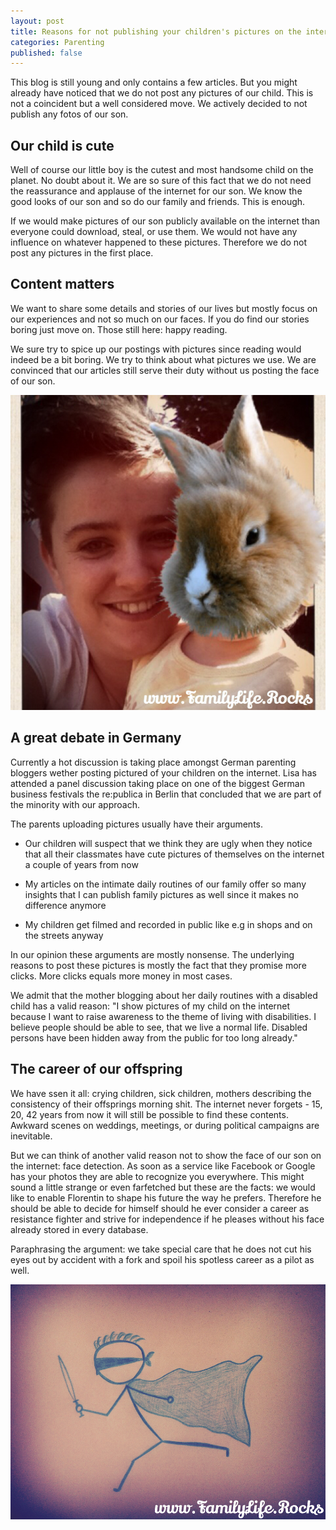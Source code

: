 ```yaml
---
layout: post
title: Reasons for not publishing your children's pictures on the internet
categories: Parenting
published: false
---
```


This blog is still young and only contains a few articles. But you might already have noticed that we do not post any pictures of our child. This is not a coincident but a well considered move. We actively decided to not publish any fotos of our son.


## Our child is cute

Well of course our little boy is the cutest and most handsome child on the planet. No doubt about it. We are so sure of this fact that we do not need the reassurance and applause of the internet for our son. We know the good looks of our son and so do our family and friends. This is enough.

If we would make pictures of our son publicly available on the internet than everyone could download, steal, or use them. We would not have any influence on whatever happened to these pictures. Therefore we do not post any pictures in the first place.

## Content matters

We want to share some details and stories of our lives but mostly focus on our experiences and not so much on our faces. If you do find our stories boring just move on. Those still here: happy reading.

We sure try to spice up our postings with pictures since reading would indeed be a bit boring. We try to think about what pictures we use. We are convinced that our articles still serve their duty without us posting the face of our son.

![The kid](/public/assets/img/children-pictures-01.jpg)

## A great debate in Germany

Currently a hot discussion is taking place amongst German parenting bloggers wether posting pictured of your children on the internet. Lisa has attended a panel discussion taking place on one of the biggest German business festivals the re:publica in Berlin that concluded that we are part of the minority with our approach.

The parents uploading pictures usually have their arguments.

- Our children will suspect that we think they are ugly when they notice that all their classmates have cute pictures of themselves on the internet a couple of years from now

- My articles on the intimate daily routines of our family offer so many insights that I can publish family pictures as well since it makes no difference anymore

- My children get filmed and recorded in public like e.g in shops and on the streets anyway

In our opinion these arguments are mostly nonsense. The underlying reasons to post these pictures is mostly the fact that they promise more clicks. More clicks equals more money in most cases.

We admit that the mother blogging about her daily routines with a disabled child has a valid reason: "I show pictures of my child on the internet because I want to raise awareness to the theme of living with disabilities. I believe people should be able to see, that we live a normal life. Disabled persons have been hidden away from the public for too long already."

## The career of our offspring

We have ssen it all: crying children, sick children, mothers describing the consistency of their offsprings morning shit. The internet never forgets - 15, 20, 42 years from now it will still be possible to find these contents. Awkward scenes on weddings, meetings, or during political campaigns are inevitable.

But we can think of another valid reason not to show the face of our son on the internet: face detection. As soon as a service like Facebook or Google has your photos they are able to recognize you everywhere. This might sound a little strange or even farfetched but these are the facts: we would like to enable Florentin to shape his future the way he prefers. Therefore he should be able to decide for himself should he ever consider a career as resistance fighter and strive for independence if he pleases without his face already stored in every database.

Paraphrasing the argument: we take special care that he does not cut his eyes out by accident with a fork and spoil his spotless career as a pilot as well.

![The kid as a resistance fighter](/public/assets/img/children-pictures-02.jpg)
